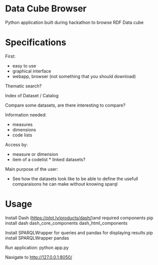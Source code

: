 # Data Cube Browser

Python application built during hackathon to browse RDF Data cube

# Specifications

First:
* easy to use
* graphical interface
* webapp, browser (not something that you should download)

Thematic search?

Index of Dataset / Catalog

Compare some datasets, are there interesting to compare?

Information needed:
* measures
* dimensions
* code lists

Access by:
* measure or dimension
* item of a codelist
* linked datasets?

Main purpose of the user:
* See how the datasets look like to be able to define the usefull comparaisons he can make without knowing sparql

# Usage

Install Dash (https://plot.ly/products/dash/)and required components
pip install dash dash_core_components dash_html_components

Install SPARQLWrapper for queries and pandas for displaying results
pip install SPARQLWrapper pandas

Run application:
python app.py

Navigate to http://127.0.0.1:8050/